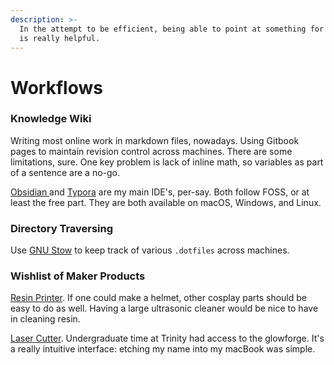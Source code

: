 ```yaml
---
description: >-
  In the attempt to be efficient, being able to point at something for reference
  is really helpful.
---
```


# Workflows

### Knowledge Wiki

Writing most online work in markdown files, nowadays. Using Gitbook pages to maintain revision control across machines. There are some limitations, sure. One key problem is lack of inline math, so variables as part of a sentence are a no-go. 

[Obsidian ](https://obsidian.md/features)and [Typora](https://typora.io/) are my main IDE's, per-say. Both follow FOSS, or at least the free part. They are both available on macOS, Windows, and Linux. 

### Directory Traversing

Use [GNU Stow](https://www.gnu.org/software/stow/) to keep track of various `.dotfiles` across machines. 

### Wishlist of Maker Products 

[Resin Printer](https://peopoly.net/products/phenom). If one could make a helmet, other cosplay parts should be easy to do as well. Having a large ultrasonic cleaner would be nice to have in cleaning resin.  

[Laser Cutter](https://glowforge.com/). Undergraduate time at Trinity had access to the glowforge. It's a really intuitive interface: etching my name into my macBook was simple.



